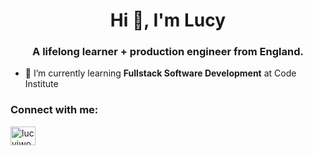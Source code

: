 <h1 align="center">Hi 👋, I'm Lucy</h1>
<h3 align="center">A lifelong learner + production engineer from England.</h3>

- 🌱 I’m currently learning **Fullstack Software Development** at Code Institute

<h3 align="left">Connect with me:</h3>
<p align="left">
<a href="https://linkedin.com/in/lucyjwoodman" target="blank"><img align="center" src="https://raw.githubusercontent.com/rahuldkjain/github-profile-readme-generator/master/src/images/icons/Social/linked-in-alt.svg" alt="lucyjwoodman" height="30" width="40" /></a>
</p>
